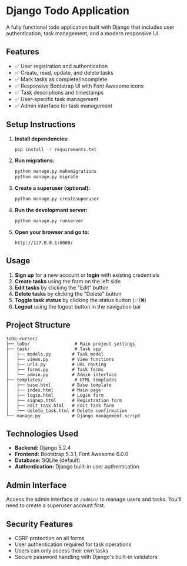 # Django Todo Application

A fully functional todo application built with Django that includes user authentication, task management, and a modern responsive UI.

## Features

- ✅ User registration and authentication
- ✅ Create, read, update, and delete tasks
- ✅ Mark tasks as complete/incomplete
- ✅ Responsive Bootstrap UI with Font Awesome icons
- ✅ Task descriptions and timestamps
- ✅ User-specific task management
- ✅ Admin interface for task management

## Setup Instructions

1. **Install dependencies:**

   ```bash
   pip install -r requirements.txt
   ```

2. **Run migrations:**

   ```bash
   python manage.py makemigrations
   python manage.py migrate
   ```

3. **Create a superuser (optional):**

   ```bash
   python manage.py createsuperuser
   ```

4. **Run the development server:**

   ```bash
   python manage.py runserver
   ```

5. **Open your browser and go to:**
   ```
   http://127.0.0.1:8000/
   ```

## Usage

1. **Sign up** for a new account or **login** with existing credentials
2. **Create tasks** using the form on the left side
3. **Edit tasks** by clicking the "Edit" button
4. **Delete tasks** by clicking the "Delete" button
5. **Toggle task status** by clicking the status button (✅/❌)
6. **Logout** using the logout button in the navigation bar

## Project Structure

```
toDo-cursor/
├── toDo/                 # Main project settings
├── task/                 # Task app
│   ├── models.py        # Task model
│   ├── views.py         # View functions
│   ├── urls.py          # URL routing
│   ├── forms.py         # Task forms
│   └── admin.py         # Admin interface
├── templates/            # HTML templates
│   ├── base.html        # Base template
│   ├── index.html       # Main page
│   ├── login.html       # Login form
│   ├── signup.html      # Registration form
│   ├── edit_task.html   # Edit task form
│   └── delete_task.html # Delete confirmation
└── manage.py            # Django management script
```

## Technologies Used

- **Backend:** Django 5.2.4
- **Frontend:** Bootstrap 5.3.1, Font Awesome 6.0.0
- **Database:** SQLite (default)
- **Authentication:** Django built-in user authentication

## Admin Interface

Access the admin interface at `/admin/` to manage users and tasks. You'll need to create a superuser account first.

## Security Features

- CSRF protection on all forms
- User authentication required for task operations
- Users can only access their own tasks
- Secure password handling with Django's built-in validators
